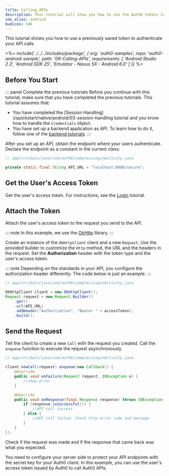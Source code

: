 ```yaml
---
title: Calling APIs
description: This tutorial will show you how to use the Auth0 tokens to make authenticated API calls.
seo_alias: android
budicon: 546
---
```


This tutorial shows you how to use a previously saved token to authenticate your API calls.

<%= include('../../../_includes/_package', {
  org: 'auth0-samples',
  repo: 'auth0-android-sample',
  path: '06-Calling-APIs',
  requirements: [
    'Android Studio 2.3',
    'Android SDK 25',
    'Emulator - Nexus 5X - Android 6.0'
  ]
}) %>__

## Before You Start

::: panel Complete the previous tutorials
Before you continue with this tutorial, make sure that you have completed the previous tutorials. This tutorial assumes that:
* You have completed the [Session Handling](/quickstart/native/android/03-session-handling tutorial and you know how to handle the `Credentials` object.
* You have set up a backend application as API. To learn how to do it, follow one of the [backend tutorials](https://auth0.com/docs/quickstart/backend). 
:::

After you set up an API, obtain the endpoint where your users authenticate. Declare the endpoint as a constant in the current class:

```java
// app/src/main/java/com/auth0/samples/LoginActivity.java

private static final String API_URL = "localhost:8080/secure";
```

## Get the User's Access Token

Get the user's access token. For instructions, see the [Login](/quickstart/native/android/00-login) tutorial. 

## Attach the Token

Attach the user's access token to the request you send to the API. 

::: note
In this example, we use the [OkHttp](https://github.com/square/okhttp) library.
:::

Create an instance of the `OkHttpClient` client and a new `Request`. Use the provided builder to customize the `Http` method, the URL and the headers in the request. Set the **Authorization** header with the token type and the user's access token.

::: note
Depending on the standards in your API, you configure the authorization header differently. The code below is just an example. 
:::


```java
// app/src/main/java/com/auth0/samples/LoginActivity.java

OkHttpClient client = new OkHttpClient();
Request request = new Request.Builder()
    .get()
    .url(API_URL)
    .addHeader("Authorization", "Bearer " + accessToken);
    .build();
```

## Send the Request

Tell the client to create a new `Call` with the request you created. Call the `enqueue` function to execute the request asynchronously.

```java
// app/src/main/java/com/auth0/samples/LoginActivity.java

client.newCall(request).enqueue(new Callback() {
    @Override
    public void onFailure(Request request, IOException e) {
        //show error
    }

    @Override
    public void onResponse(final Response response) throws IOException {
        if (response.isSuccessful()) {
            //API call success
        } else {
            //API call failed. Check http error code and message
        }
    }
});
```

Check if the request was made and if the response that came back was what you expected. 

You need to configure your server side to protect your API endpoints with the secret key for your Auth0 client. In this example, you can use the user's access token issued by Auth0 to call Auth0 APIs.
